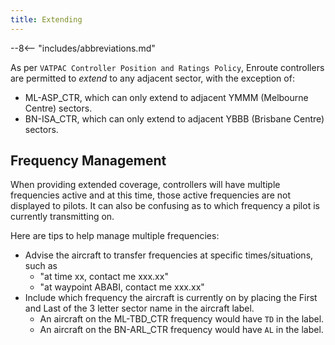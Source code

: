 ```yaml
---
title: Extending
---
```


--8<-- "includes/abbreviations.md"

As per `VATPAC Controller Position and Ratings Policy`, Enroute controllers are permitted to *extend* to any adjacent sector, with the exception of:

- ML-ASP_CTR, which can only extend to adjacent YMMM (Melbourne Centre) sectors.
- BN-ISA_CTR, which can only extend to adjacent YBBB (Brisbane Centre) sectors.

## Frequency Management
When providing extended coverage, controllers will have multiple frequencies active and at this time, those active frequencies are not displayed to pilots. It can also be confusing as to which frequency a pilot is currently transmitting on.

Here are tips to help manage multiple frequencies:

- Advise the aircraft to transfer frequencies at specific times/situations, such as
    - "at time xx, contact me xxx.xx"
    - "at waypoint ABABI, contact me xxx.xx"
- Include which frequency the aircraft is currently on by placing the First and Last of the 3 letter sector name in the aircraft label.
    - An aircraft on the ML-TBD_CTR frequency would have `TD` in the label.
    - An aircraft on the BN-ARL_CTR frequency would have `AL` in the label.